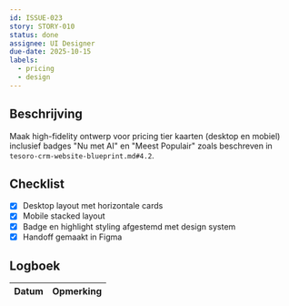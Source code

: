 ```yaml
---
id: ISSUE-023
story: STORY-010
status: done
assignee: UI Designer
due-date: 2025-10-15
labels:
  - pricing
  - design
---
```


## Beschrijving
Maak high-fidelity ontwerp voor pricing tier kaarten (desktop en mobiel) inclusief badges "Nu met AI" en "Meest Populair" zoals beschreven in `tesoro-crm-website-blueprint.md#4.2`.

## Checklist
- [x] Desktop layout met horizontale cards
- [x] Mobile stacked layout
- [x] Badge en highlight styling afgestemd met design system
- [x] Handoff gemaakt in Figma

## Logboek
| Datum | Opmerking |
|-------|-----------|
